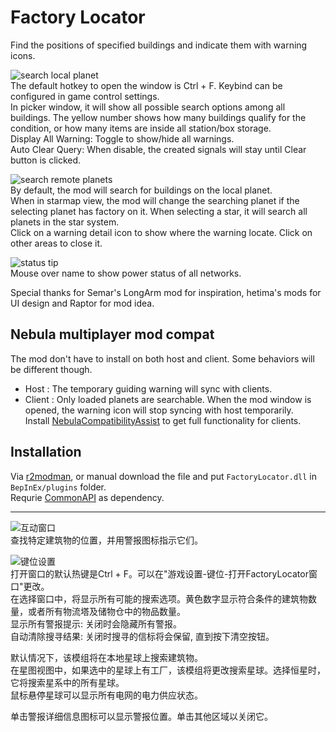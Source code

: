 # Factory Locator

Find the positions of specified buildings and indicate them with warning icons.  
  
![search local planet](https://raw.githubusercontent.com/starfi5h/DSP_Mod_Support/dev/FactoryLocator/doc/demo3.gif)  
The default hotkey to open the window is Ctrl + F. Keybind can be configured in game control settings.  
In picker window, it will show all possible search options among all buildings. The yellow number shows how many buildings qualify for the condition, or how many items are inside all station/box storage.  
Display All Warning: Toggle to show/hide all warnings.  
Auto Clear Query: When disable, the created signals will stay until Clear button is clicked.  
  
![search remote planets](https://raw.githubusercontent.com/starfi5h/DSP_Mod_Support/dev/FactoryLocator/doc/demo2.gif)  
By default, the mod will search for buildings on the local planet.  
When in starmap view, the mod will change the searching planet if the selecting planet has factory on it. When selecting a star, it will search all planets in the star system.  
Click on a warning detail icon to show where the warning locate. Click on other areas to close it.  
  
![status tip](https://raw.githubusercontent.com/starfi5h/DSP_Mod_Support/dev/FactoryLocator/doc/demo3.jpg)  
Mouse over name to show power status of all networks.  
  
Special thanks for Semar's LongArm mod for inspiration, hetima's mods for UI design and Raptor for mod idea.  

## Nebula multiplayer mod compat
The mod don't have to install on both host and client. Some behaviors will be different though.  
- Host : The temporary guiding warning will sync with clients.  
- Client : Only loaded planets are searchable. When the mod window is opened, the warning icon will stop syncing with host temporarily.   
Install [NebulaCompatibilityAssist](https://dsp.thunderstore.io/package/starfi5h/NebulaCompatibilityAssist/) to get full functionality for clients.  

## Installation
Via [r2modman](https://dsp.thunderstore.io/package/ebkr/r2modman/), or manual download the file and put `FactoryLocator.dll` in `BepInEx/plugins` folder.  
Requrie [CommonAPI](https://dsp.thunderstore.io/package/CommonAPI/CommonAPI/) as dependency.  

----

![互动窗口](https://raw.githubusercontent.com/starfi5h/DSP_Mod_Support/dev/FactoryLocator/doc/icon_c.jpg)  
查找特定建筑物的位置，并用警报图标指示它们。

![键位设置](https://raw.githubusercontent.com/starfi5h/DSP_Mod_Support/dev/FactoryLocator/doc/keybind_c.jpg)  
打开窗口的默认热键是Ctrl + F。可以在"游戏设置-键位-打开FactoryLocator窗口"更改。  
在选择窗口中，将显示所有可能的搜索选项。黄色数字显示符合条件的建筑物数量，或者所有物流塔及储物仓中的物品数量。  
显示所有警报提示: 关闭时会隐藏所有警报。  
自动清除搜寻结果: 关闭时搜寻的信标将会保留, 直到按下清空按钮。  

默认情况下，该模组将在本地星球上搜索建筑物。  
在星图视图中，如果选中的星球上有工厂，该模组将更改搜索星球。选择恒星时，它将搜索星系中的所有星球。  
鼠标悬停星球可以显示所有电网的电力供应状态。  

单击警报详细信息图标可以显示警报位置。单击其他区域以关闭它。  
